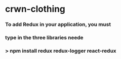 # crwn-clothing

### To add Redux in your application, you must 
### type in the three libraries neede
###
### > npm install redux redux-logger react-redux

